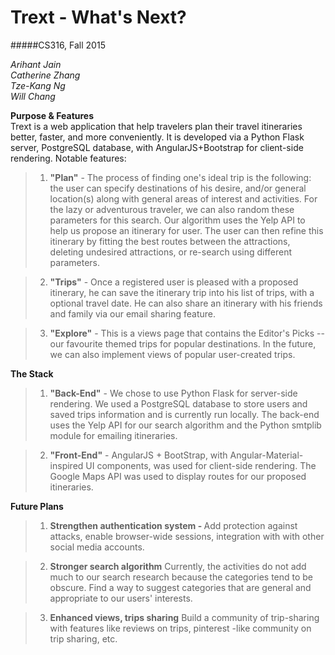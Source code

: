 # Trext - What's Next?
#####CS316, Fall 2015

*Arihant Jain* <br>
*Catherine Zhang* <br>
*Tze-Kang Ng* <br>
*Will Chang* <br>

**Purpose & Features** <br>
Trext is a web application that help travelers plan their travel itineraries better, faster, and more conveniently.
It is developed via a Python Flask server, PostgreSQL database, with AngularJS+Bootstrap for client-side rendering.
Notable features:

> 1. <b>"Plan"</b> - The process of finding one's ideal trip is the following: the user can specify destinations of
        his desire, and/or general location(s) along with general areas of interest and activities. For the lazy or adventurous
         traveler, we can also random these parameters for this search. Our algorithm uses the Yelp API to help us propose
         an itinerary for user. The user can then refine this itinerary by fitting the best routes between the attractions,
         deleting undesired attractions, or re-search using different parameters.

> 2. <b>"Trips"</b> - Once a registered user is pleased with a proposed itinerary, he can save the itinerary trip into his
        list of trips, with a optional travel date. He can also share an itinerary with his friends and family via our
        email sharing feature.

> 3. <b>"Explore"</b> - This is a views page that contains the Editor's Picks -- our favourite themed trips for popular
        destinations. In the future, we can also implement views of popular user-created trips.

**The Stack** <br>

> 1. <b>"Back-End"</b> - We chose to use Python Flask for server-side rendering. We used a PostgreSQL database to
        store users and saved trips information and is currently run locally. The back-end uses the Yelp API for our
        search algorithm and the Python smtplib module for emailing itineraries.

> 2. <b>"Front-End"</b> - AngularJS + BootStrap, with Angular-Material-inspired UI components, was used for client-side
        rendering. The Google Maps API was used to display routes for our proposed itineraries.

**Future Plans** <br>

> 1. <b>Strengthen authentication system - </b> Add protection against attacks, enable browser-wide sessions, integration with
        with other social media accounts.

> 2. <b>Stronger search algorithm</b> Currently, the activities do not add much to our search research because the categories
        tend to be obscure. Find a way to suggest categories that are general and appropriate to our users' interests.

> 3. <b>Enhanced views, trips sharing</b> Build a community of trip-sharing with features like reviews on trips, pinterest
        -like community on trip sharing, etc.
